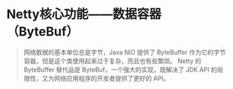 # Netty核心功能——数据容器（ByteBuf）

>网络数据的基本单位总是字节，Java NIO 提供了 ByteBuffer 作为它的字节容器，但是这个类使用起来过于复杂，而且也有些繁琐。
>Netty 的 ByteBuffer 替代品是 ByteBuf，一个强大的实现，既解决了 JDK API 的局限性，又为网络应用程序的开发者提供了更好的 API。